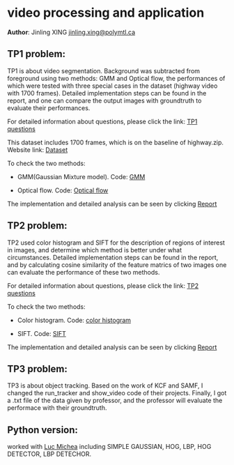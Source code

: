 # video processing and application
**Author**: Jinling XING jinling.xing@polymtl.ca
## TP1 problem:
TP1 is about video segmentation. Background was subtracted from foreground using two methods: GMM and Optical flow, the performances of which were tested with three special cases in the dataset (highway video with 1700 frames). Detailed implementation steps can be found in the report, and one can compare the output images with groundtruth to evaluate their performances.

For detailed information about questions, please click the link: [TP1 questions](https://github.com/jinglingxing/Video-Processing/blob/master/TP1/INF6803_H2018_TP1_EN_v2.pdf)

This dataset includes 1700 frames, which is on the baseline of highway.zip. Website link: [Dataset](http://jacarini.dinf.usherbrooke.ca/dataset2012/)

To check the two methods: 

* GMM(Gaussian Mixture model). Code: [GMM](https://github.com/jinglingxing/Video-Processing/blob/master/TP1/INF6803_TP1_PART1.m)

* Optical flow. Code: [Optical flow](https://github.com/jinglingxing/Video-Processing/blob/master/TP1/INF6803_TP1_PART2.m)

The implementation and detailed analysis can be seen by clicking [Report](https://github.com/jinglingxing/Video-Processing/blob/master/TP1/tp1-inf6803-video.pdf)

## TP2 problem:
TP2 used color histogram and SIFT for the description of regions of interest in images, and determine which method is better under what circumstances. Detailed implementation steps can be found in the report, and by calculating cosine similarity of the feature matrics of two images one can evaluate the performance of these two methods.

For detailed information about questions, please click the link: [TP2 questions](https://github.com/jinglingxing/Video-Processing/blob/master/TP2/INF6803_H2018_TP2_EN_v01.pdf)

To check the two methods: 

* Color histogram. Code: [color histogram](https://github.com/jinglingxing/Video-Processing/blob/master/TP2/tp2part1.m)

* SIFT. Code: [SIFT](https://github.com/jinglingxing/Video-Processing/blob/master/TP2/tp2part2.m)

The implementation and detailed analysis can be seen by clicking [Report](https://github.com/jinglingxing/Video-Processing/blob/master/TP2/tp2-inf6803-video.pdf)

## TP3 problem:
TP3 is about object tracking. Based on the work of KCF and SAMF, I changed the run_tracker and show_video code of their projects. Finally, I got a .txt file of the data given by professor, and the professor will evaluate the performace with their groundtruth. 

## Python version:
worked with [Luc Michea](https://github.com/lucmichea) 
including SIMPLE GAUSSIAN, HOG, LBP, HOG DETECTOR, LBP DETECHOR.
